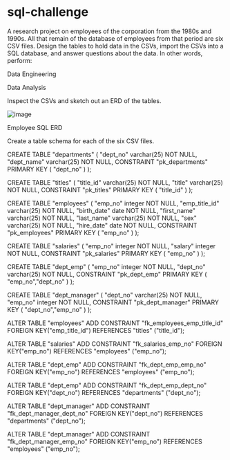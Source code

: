 # sql-challenge

A research project on employees of the corporation from the 1980s and 1990s. All that remain of the database of employees from that period are six CSV files.
Design the tables to hold data in the CSVs, import the CSVs into a SQL database, and answer questions about the data. In other words, perform:


Data Engineering


Data Analysis


Inspect the CSVs and sketch out an ERD of the tables. 


![image](https://user-images.githubusercontent.com/79819331/120353166-7ad91d00-c2cf-11eb-8238-86afa15e6c07.png)

Employee SQL ERD


Create a table schema for each of the six CSV files.

CREATE TABLE "departments" (
    "dept_no" varchar(25)   NOT NULL,
    "dept_name" varchar(25)   NOT NULL,
    CONSTRAINT "pk_departments" PRIMARY KEY (
        "dept_no"
     )
);

CREATE TABLE "titles" (
    "title_id" varchar(25)   NOT NULL,
    "title" varchar(25)   NOT NULL,
    CONSTRAINT "pk_titles" PRIMARY KEY (
        "title_id"
     )
);

CREATE TABLE "employees" (
    "emp_no" integer   NOT NULL,
    "emp_title_id" varchar(25)   NOT NULL,
    "birth_date" date   NOT NULL,
    "first_name" varchar(25)   NOT NULL,
    "last_name" varchar(25)   NOT NULL,
    "sex" varchar(25)   NOT NULL,
    "hire_date" date   NOT NULL,
    CONSTRAINT "pk_employees" PRIMARY KEY (
        "emp_no"
     )
);

CREATE TABLE "salaries" (
    "emp_no" integer   NOT NULL,
    "salary" integer   NOT NULL,
    CONSTRAINT "pk_salaries" PRIMARY KEY (
        "emp_no"
     )
);

CREATE TABLE "dept_emp" (
    "emp_no" integer   NOT NULL,
    "dept_no" varchar(25)   NOT NULL,
    CONSTRAINT "pk_dept_emp" PRIMARY KEY (
        "emp_no","dept_no"
     )
);

CREATE TABLE "dept_manager" (
    "dept_no" varchar(25)   NOT NULL,
    "emp_no" integer   NOT NULL,
    CONSTRAINT "pk_dept_manager" PRIMARY KEY (
        "dept_no","emp_no"
     )
);

ALTER TABLE "employees" ADD CONSTRAINT "fk_employees_emp_title_id" FOREIGN KEY("emp_title_id")
REFERENCES "titles" ("title_id");

ALTER TABLE "salaries" ADD CONSTRAINT "fk_salaries_emp_no" FOREIGN KEY("emp_no")
REFERENCES "employees" ("emp_no");

ALTER TABLE "dept_emp" ADD CONSTRAINT "fk_dept_emp_emp_no" FOREIGN KEY("emp_no")
REFERENCES "employees" ("emp_no");

ALTER TABLE "dept_emp" ADD CONSTRAINT "fk_dept_emp_dept_no" FOREIGN KEY("dept_no")
REFERENCES "departments" ("dept_no");

ALTER TABLE "dept_manager" ADD CONSTRAINT "fk_dept_manager_dept_no" FOREIGN KEY("dept_no")
REFERENCES "departments" ("dept_no");

ALTER TABLE "dept_manager" ADD CONSTRAINT "fk_dept_manager_emp_no" FOREIGN KEY("emp_no")
REFERENCES "employees" ("emp_no");


